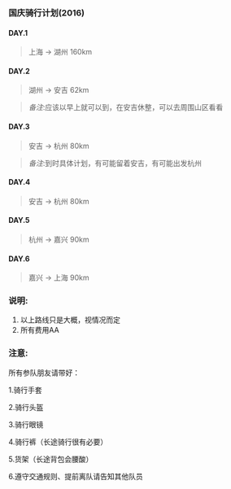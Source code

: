 ### 国庆骑行计划(2016)

#### DAY.1
>上海 -> 湖州 160km

#### DAY.2
>湖州 -> 安吉 62km

>_备注_:应该以早上就可以到，在安吉休整，可以去周围山区看看

#### DAY.3
>安吉 -> 杭州 80km

 >_备注_:到时具体计划，有可能留着安吉，有可能出发杭州

 #### DAY.4
 >安吉 -> 杭州 80km

 #### DAY.5
 >杭州 -> 嘉兴 90km

 #### DAY.6
 >嘉兴 -> 上海 90km

### 说明:
1.  以上路线只是大概，视情况而定
2.  所有费用AA

### 注意:
所有参队朋友请带好：

1.骑行手套

2.骑行头盔

3.骑行眼镜

4.骑行裤（长途骑行很有必要）

5.货架（长途背包会腰酸）

6.遵守交通规则、提前离队请告知其他队员
